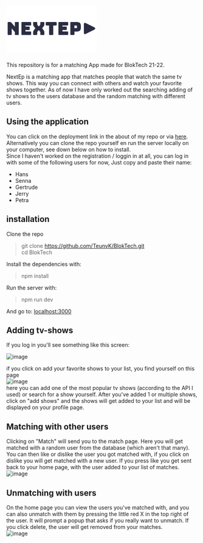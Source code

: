 # ![Logo](https://github.com/TeunvK/BlokTech/blob/main/assets/logo.png)

This repository is for a matching App made for BlokTech 21-22.
  
NextEp is a matching app that matches people that watch the same tv shows. This way you can connect with others and watch your favorite shows together. As of now I have only worked out the searching adding of tv shows to the users database and the random matching with different users.

## Using the application  
You can click on the deployment link in the about of my repo or via [here](fathomless-sea-67411.herokuapp.com/).  
Alternatively you can clone the repo yourself en run the server locally on your computer, see down below on how to install.  
Since I haven't worked on the registration / loggin in at all, you can log in with some of the following users for now,
Just copy and paste their name:
- Hans
- Senna
- Gertrude
- Jerry
- Petra


## installation

Clone the repo

> git clone <https://github.com/TeunvK/BlokTech.git>  
> cd BlokTech

Install the dependencies with:

> npm install  

Run the server with:

> npm run dev  

And go to: [localhost:3000](localhost:3000)

## Adding tv-shows
  If you log in you'll see something like this screen:

![image](https://user-images.githubusercontent.com/60609760/162832446-8461bff5-8518-4a9e-a4f1-56fd425f59f2.png)  
    
if you click on add your favorite shows to your list, you find yourself on this page  
![image](https://user-images.githubusercontent.com/60609760/162832844-7eb6af42-b609-4807-82fd-a410c58546a2.png)  
here you can add one of the most popular tv shows (according to the API I used) or search for a show yourself.
After you've added 1 or multiple shows, click on "add shows" and the shows will get added to your list and will be displayed on your profile page.

## Matching with other users
Clicking on "Match" will send you to the match page. Here you will get matched with a random user from the database (which aren't that many). You can then like or dislike the user you got matched with, if you click on dislike you will get matched with a new user. If you press like you get sent back to your home page, with the user added to your list of matches.  
![image](https://user-images.githubusercontent.com/60609760/162838149-49f5f050-9aa1-42cd-a3d2-0e86318cf633.png)


## Unmatching with users
On the home page you can view the users you've matched with, and you can also unmatch with them by pressing the little red X in the top right of the user. It will prompt a popup that asks if you really want to unmatch. If you click delete, the user will get removed from your matches.  
![image](https://user-images.githubusercontent.com/60609760/162838203-df46fc98-22bb-4c52-ad37-131e7f00c6a2.png)
